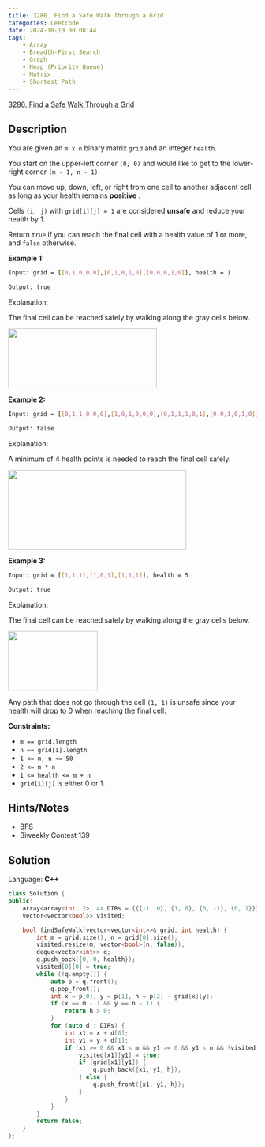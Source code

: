 ```yaml
---
title: 3286. Find a Safe Walk Through a Grid
categories: Leetcode
date: 2024-10-10 00:08:44
tags:
    - Array
    - Breadth-First Search
    - Graph
    - Heap (Priority Queue)
    - Matrix
    - Shortest Path
---
```


[3286. Find a Safe Walk Through a Grid](https://leetcode.com/problems/find-a-safe-walk-through-a-grid/description/)

## Description

You are given an `m x n` binary matrix `grid` and an integer `health`.

You start on the upper-left corner `(0, 0)` and would like to get to the lower-right corner `(m - 1, n - 1)`.

You can move up, down, left, or right from one cell to another adjacent cell as long as your health remains **positive** .

Cells `(i, j)` with `grid[i][j] = 1` are considered **unsafe**  and reduce your health by 1.

Return `true` if you can reach the final cell with a health value of 1 or more, and `false` otherwise.

**Example 1:**

```bash
Input: grid = [[0,1,0,0,0],[0,1,0,1,0],[0,0,0,1,0]], health = 1

Output: true
```

Explanation:

The final cell can be reached safely by walking along the gray cells below.

<img alt="" src="https://assets.leetcode.com/uploads/2024/08/04/3868_examples_1drawio.png" style="width: 301px; height: 121px;">

**Example 2:**

```bash
Input: grid = [[0,1,1,0,0,0],[1,0,1,0,0,0],[0,1,1,1,0,1],[0,0,1,0,1,0]], health = 3

Output: false
```

Explanation:

A minimum of 4 health points is needed to reach the final cell safely.

<img alt="" src="https://assets.leetcode.com/uploads/2024/08/04/3868_examples_2drawio.png" style="width: 361px; height: 161px;">

**Example 3:**

```bash
Input: grid = [[1,1,1],[1,0,1],[1,1,1]], health = 5

Output: true
```

Explanation:

The final cell can be reached safely by walking along the gray cells below.

<img alt="" src="https://assets.leetcode.com/uploads/2024/08/04/3868_examples_3drawio.png" style="width: 181px; height: 121px;">

Any path that does not go through the cell `(1, 1)` is unsafe since your health will drop to 0 when reaching the final cell.

**Constraints:**

- `m == grid.length`
- `n == grid[i].length`
- `1 <= m, n <= 50`
- `2 <= m * n`
- `1 <= health <= m + n`
- `grid[i][j]` is either 0 or 1.

## Hints/Notes

- BFS
- Biweekly Contest 139

## Solution

Language: **C++**

```C++
class Solution {
public:
    array<array<int, 2>, 4> DIRs = {{{-1, 0}, {1, 0}, {0, -1}, {0, 1}}};
    vector<vector<bool>> visited;

    bool findSafeWalk(vector<vector<int>>& grid, int health) {
        int m = grid.size(), n = grid[0].size();
        visited.resize(m, vector<bool>(n, false));
        deque<vector<int>> q;
        q.push_back({0, 0, health});
        visited[0][0] = true;
        while (!q.empty()) {
            auto p = q.front();
            q.pop_front();
            int x = p[0], y = p[1], h = p[2] - grid[x][y];
            if (x == m - 1 && y == n - 1) {
                return h > 0;
            }
            for (auto d : DIRs) {
                int x1 = x + d[0];
                int y1 = y + d[1];
                if (x1 >= 0 && x1 < m && y1 >= 0 && y1 < n && !visited[x1][y1]) {
                    visited[x1][y1] = true;
                    if (grid[x1][y1]) {
                        q.push_back({x1, y1, h});
                    } else {
                        q.push_front({x1, y1, h});
                    }
                }
            }
        }
        return false;
    }
};
```

